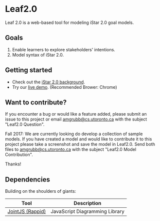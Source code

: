 # Leaf2.0
Leaf 2.0 is a web-based tool for modeling iStar 2.0 goal models.

## Goals
1. Enable learners to explore stakeholders' intentions.
2. Model syntax of iStar 2.0.

## Getting started
* Check out the [iStar 2.0 background](https://arxiv.org/pdf/1605.07767v3.pdf).
* Try our [live demo](http://www.cs.toronto.edu/~amgrubb/leaf-2.0/Tool.html). (Recommended Brower: Chrome)

## Want to contribute?
If you encounter a bug or would like a feature added, please submit an issue to this project or email amgrubb@cs.utoronto.ca with the subject "Leaf2.0 Question".

Fall 2017: We are currently looking do develop a collection of sample models. If you have created a model and would like to contribute it to this project please take a screenshot and save the model in Leaf2.0. Send both files to amgrubb@cs.utoronto.ca with the subject "Leaf2.0 Model Contribution".

Thanks!

## Dependencies
Building on the shoulders of giants:

Tool                  | Description
--------------------- | -----------
[JointJS (Rappid)]               | JavaScript Diagramming Library

[JointJS (Rappid)]: https://github.com/clientIO/joint
